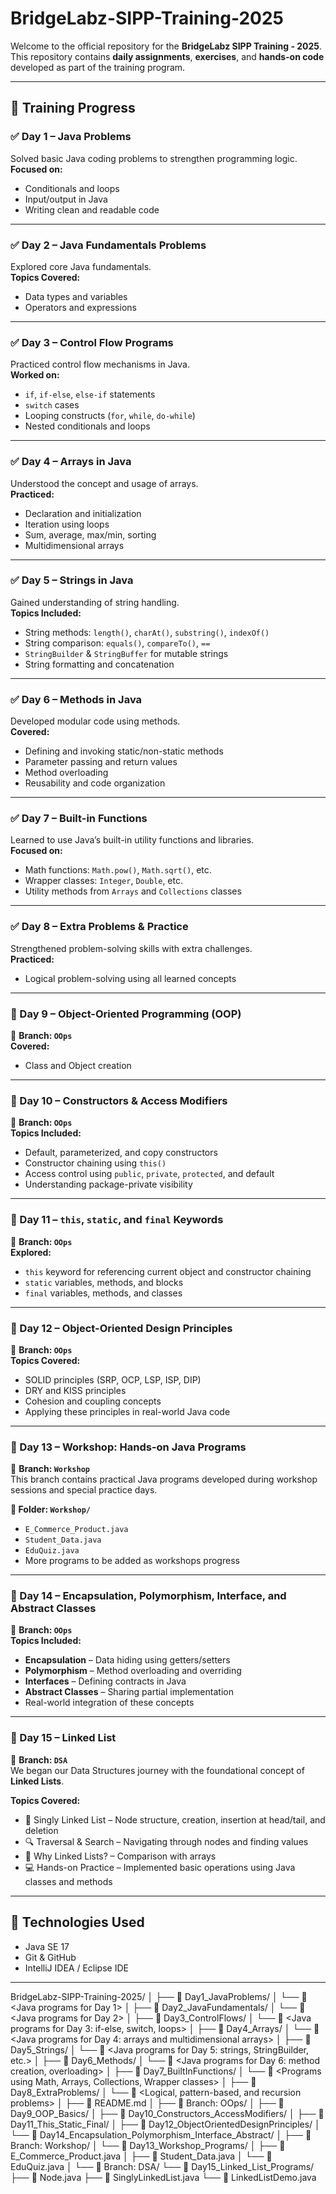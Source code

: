 # BridgeLabz-SIPP-Training-2025

Welcome to the official repository for the **BridgeLabz SIPP Training - 2025**.  
This repository contains **daily assignments**, **exercises**, and **hands-on code** developed as part of the training program.

---

## 📅 Training Progress



### ✅ Day 1 – Java Problems
Solved basic Java coding problems to strengthen programming logic.  
**Focused on:**
- Conditionals and loops  
- Input/output in Java  
- Writing clean and readable code  

---

### ✅ Day 2 – Java Fundamentals Problems
Explored core Java fundamentals.  
**Topics Covered:**
- Data types and variables  
- Operators and expressions  

---

### ✅ Day 3 – Control Flow Programs
Practiced control flow mechanisms in Java.  
**Worked on:**
- `if`, `if-else`, `else-if` statements  
- `switch` cases  
- Looping constructs (`for`, `while`, `do-while`)  
- Nested conditionals and loops  

---

### ✅ Day 4 – Arrays in Java
Understood the concept and usage of arrays.  
**Practiced:**
- Declaration and initialization  
- Iteration using loops  
- Sum, average, max/min, sorting  
- Multidimensional arrays  

---

### ✅ Day 5 – Strings in Java
Gained understanding of string handling.  
**Topics Included:**
- String methods: `length()`, `charAt()`, `substring()`, `indexOf()`  
- String comparison: `equals()`, `compareTo()`, `==`  
- `StringBuilder` & `StringBuffer` for mutable strings  
- String formatting and concatenation  

---

### ✅ Day 6 – Methods in Java
Developed modular code using methods.  
**Covered:**
- Defining and invoking static/non-static methods  
- Parameter passing and return values  
- Method overloading  
- Reusability and code organization  

---

### ✅ Day 7 – Built-in Functions
Learned to use Java’s built-in utility functions and libraries.  
**Focused on:**
- Math functions: `Math.pow()`, `Math.sqrt()`, etc.  
- Wrapper classes: `Integer`, `Double`, etc.  
- Utility methods from `Arrays` and `Collections` classes  

---

### ✅ Day 8 – Extra Problems & Practice
Strengthened problem-solving skills with extra challenges.  
**Practiced:**
- Logical problem-solving using all learned concepts  

---

### 🔄 Day 9 – Object-Oriented Programming (OOP)  
📍 **Branch: `OOps`**  
**Covered:**
- Class and Object creation  

---

### 🔄 Day 10 – Constructors & Access Modifiers  
📍 **Branch: `OOps`**  
**Topics Included:**
- Default, parameterized, and copy constructors  
- Constructor chaining using `this()`  
- Access control using `public`, `private`, `protected`, and default  
- Understanding package-private visibility  

---

### 🔄 Day 11 – `this`, `static`, and `final` Keywords  
📍 **Branch: `OOps`**  
**Explored:**
- `this` keyword for referencing current object and constructor chaining  
- `static` variables, methods, and blocks  
- `final` variables, methods, and classes  

---

### 🔄 Day 12 – Object-Oriented Design Principles  
📍 **Branch: `OOps`**  
**Topics Covered:**
- SOLID principles (SRP, OCP, LSP, ISP, DIP)  
- DRY and KISS principles  
- Cohesion and coupling concepts  
- Applying these principles in real-world Java code  

---

### 🧪 Day 13 – Workshop: Hands-on Java Programs  
📍 **Branch: `Workshop`**  
This branch contains practical Java programs developed during workshop sessions and special practice days.  

**📁 Folder: `Workshop/`**
- `E_Commerce_Product.java`  
- `Student_Data.java`  
- `EduQuiz.java`  
- More programs to be added as workshops progress  

---

### 🔗 Day 14 – Encapsulation, Polymorphism, Interface, and Abstract Classes  
📍 **Branch: `OOps`**  
**Topics Included:**
- **Encapsulation** – Data hiding using getters/setters  
- **Polymorphism** – Method overloading and overriding  
- **Interfaces** – Defining contracts in Java  
- **Abstract Classes** – Sharing partial implementation  
- Real-world integration of these concepts  

---

### 🔗 Day 15 – Linked List  
📍 **Branch: `DSA`**  
We began our Data Structures journey with the foundational concept of **Linked Lists**.

**Topics Covered:**
- 🧱 Singly Linked List – Node structure, creation, insertion at head/tail, and deletion  
- 🔍 Traversal & Search – Navigating through nodes and finding values  
- 🧠 Why Linked Lists? – Comparison with arrays  
- 💻 Hands-on Practice – Implemented basic operations using Java classes and methods  

---

## 📌 Technologies Used
- Java SE 17  
- Git & GitHub  
- IntelliJ IDEA / Eclipse IDE  

---

BridgeLabz-SIPP-Training-2025/
│
├── 📁 Day1_JavaProblems/
│ └── 📄 <Java programs for Day 1>
│
├── 📁 Day2_JavaFundamentals/
│ └── 📄 <Java programs for Day 2>
│
├── 📁 Day3_ControlFlows/
│ └── 📄 <Java programs for Day 3: if-else, switch, loops>
│
├── 📁 Day4_Arrays/
│ └── 📄 <Java programs for Day 4: arrays and multidimensional arrays>
│
├── 📁 Day5_Strings/
│ └── 📄 <Java programs for Day 5: strings, StringBuilder, etc.>
│
├── 📁 Day6_Methods/
│ └── 📄 <Java programs for Day 6: method creation, overloading>
│
├── 📁 Day7_BuiltInFunctions/
│ └── 📄 <Programs using Math, Arrays, Collections, Wrapper classes>
│
├── 📁 Day8_ExtraProblems/
│ └── 📄 <Logical, pattern-based, and recursion problems>
│
├── 📄 README.md
│
├── 🔀 Branch: OOps/
│ ├── 📁 Day9_OOP_Basics/
│ ├── 📁 Day10_Constructors_AccessModifiers/
│ ├── 📁 Day11_This_Static_Final/
│ ├── 📁 Day12_ObjectOrientedDesignPrinciples/
│ └── 📁 Day14_Encapsulation_Polymorphism_Interface_Abstract/
│
├── 🔀 Branch: Workshop/
│ └── 📁 Day13_Workshop_Programs/
│ ├── 📄 E_Commerce_Product.java
│ ├── 📄 Student_Data.java
│ └── 📄 EduQuiz.java
│
└── 🔀 Branch: DSA/
└── 📁 Day15_Linked_List_Programs/
├── 📄 Node.java
├── 📄 SinglyLinkedList.java
└── 📄 LinkedListDemo.java




